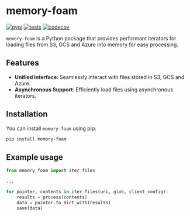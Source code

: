 # memory-foam


[![pypi](https://img.shields.io/pypi/v/memory-foam.svg)](https://pypi.org/project/memory-foam/)
[![tests](https://github.com/mattseddon/memory-foam/actions/workflows/tests.yml/badge.svg)](https://github.com/mattseddon/memory-foam/actions/workflows/tests.yml)
[![codecov](https://codecov.io/gh/mattseddon/memory-foam/graph/badge.svg?token=7TT8YRWTV9)](https://codecov.io/gh/mattseddon/memory-foam)

`memory-foam` is a Python package that provides performant iterators for loading files from S3, GCS and Azure into memory for easy processing.

## Features

- **Unified Interface**: Seamlessly interact with files stored in S3, GCS and Azure.
- **Asynchronous Support**: Efficiently load files using asynchronous iterators.

## Installation

You can install `memory-foam` using pip:

```bash
pip install memory-foam
```

## Example usage

```python
from memory_foam import iter_files

...

for pointer, contents in iter_files(uri, glob, client_config):
    results = process(contents)
    data = pointer.to_dict_with(results)
    save(data)
```
